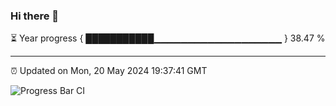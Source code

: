 ### Hi there 👋

⏳ Year progress { ███████████▁▁▁▁▁▁▁▁▁▁▁▁▁▁▁▁▁▁▁ } 38.47 %

---

⏰ Updated on Mon, 20 May 2024 19:37:41 GMT

![Progress Bar CI](https://github.com/IshwaranRudhara/GIT-ACTION/workflows/Progress%20Bar%20CI/badge.svg)

